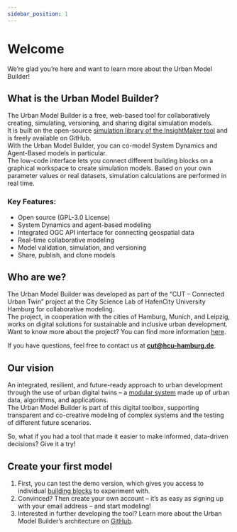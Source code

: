 ```yaml
---
sidebar_position: 1
---
```


# Welcome

We’re glad you’re here and want to learn more about the Urban Model Builder!


## What is the Urban Model Builder?

The Urban Model Builder is a free, web-based tool for collaboratively creating, simulating, versioning, and sharing digital simulation models.  
It is built on the open-source [simulation library of the InsightMaker tool](https://github.com/scottfr/simulation) and is freely available on GitHub.  
With the Urban Model Builder, you can co-model System Dynamics and Agent-Based models in particular.  
The low-code interface lets you connect different building blocks on a graphical workspace to create simulation models. Based on your own parameter values or real datasets, simulation calculations are performed in real time.

### Key Features:
- Open source (GPL-3.0 License)
- System Dynamics and agent-based modeling
- Integrated OGC API interface for connecting geospatial data
- Real-time collaborative modeling
- Model validation, simulation, and versioning
- Share, publish, and clone models


## Who are we?

The Urban Model Builder was developed as part of the “CUT – Connected Urban Twin” project at the City Science Lab of HafenCity University Hamburg for collaborative modeling.  
The project, in cooperation with the cities of Hamburg, Munich, and Leipzig, works on digital solutions for sustainable and inclusive urban development.  
Want to know more about the project? You can find more information [here](https://www.connectedurbantwins.de/).

If you have questions, feel free to contact us at **cut@hcu-hamburg.de**.


## Our vision

An integrated, resilient, and future-ready approach to urban development through the use of urban digital twins – a [modular system](https://www.connectedurbantwins.de/urbane-digitale-zwillinge/das-baukastensystem/) made up of urban data, algorithms, and applications.  
The Urban Model Builder is part of this digital toolbox, supporting transparent and co-creative modeling of complex systems and the testing of different future scenarios.  

So, what if you had a tool that made it easier to make informed, data-driven decisions? Give it a try!


## Create your first model

1. First, you can test the demo version, which gives you access to individual [building blocks](Primitives.md) to experiment with.
2. Convinced? Then create your own account – it’s as easy as signing up with your email address – and start modeling!
3. Interested in further developing the tool? Learn more about the Urban Model Builder’s architecture on [GitHub](https://github.com/citysciencelab/urban-model-builder).
